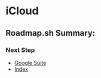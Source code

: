 # iCloud
## Roadmap.sh Summary:
### Next Step
- [Google Suite](https://github.com/Sisu-Sus/CyberSec-RoadMap/blob/main/Fundamental_IT_Skills/Understanding_Basics_of_Popular_Suites/Google_Suite.md)
- [Index](https://github.com/Sisu-Sus/CyberSec-RoadMap/blob/main/index.md)
